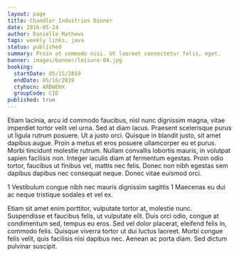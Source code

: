 ```yaml
---
layout: page
title: Chandler Industries Dinner
date: 2016-05-24
author: Danielle Mathews
tags: weekly links, java
status: published
summary: Proin at commodo nisi. Ut laoreet consectetur felis, eget.
banner: images/banner/leisure-04.jpg
booking:
  startDate: 05/15/2019
  endDate: 05/16/2019
  ctyhocn: ARBWEHX
  groupCode: CID
published: true
---
```

Etiam lacinia, arcu id commodo faucibus, nisl nunc dignissim magna, vitae imperdiet tortor velit vel urna. Sed at diam lacus. Praesent scelerisque purus ut ligula rutrum posuere. Ut a justo orci. Quisque in blandit justo, sit amet dapibus augue. Proin a metus et eros posuere ullamcorper eu et purus. Morbi tincidunt molestie rutrum. Nullam convallis lobortis mauris, in volutpat sapien facilisis non. Integer iaculis diam at fermentum egestas. Proin odio tortor, faucibus ut finibus vel, mattis nec felis. Donec non nibh egestas sem dapibus dapibus nec consequat neque. Donec vitae euismod orci.

1 Vestibulum congue nibh nec mauris dignissim sagittis
1 Maecenas eu dui ac neque tristique sodales et vel ex.

Etiam sit amet enim porttitor, vulputate tortor at, molestie nunc. Suspendisse et faucibus felis, ut vulputate elit. Duis orci odio, congue at condimentum sed, tempus eu eros. Sed vel dolor placerat, eleifend felis in, commodo felis. Quisque viverra tortor ut dui luctus laoreet. Morbi congue felis velit, quis facilisis nisi dapibus nec. Aenean ac porta diam. Sed dictum pulvinar suscipit.

